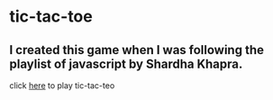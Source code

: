 # tic-tac-toe

## I created this game when I was following the playlist of javascript by Shardha Khapra.

click [here](https://vermillion-marshmallow-dfa62f.netlify.app/) to play tic-tac-teo
